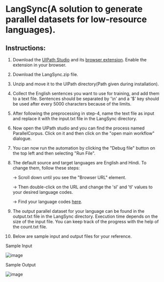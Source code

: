 # LangSync(A solution to generate parallel datasets for low-resource languages).
## Instructions:
1) Download the [UIPath Studio](https://www.uipath.com/product/studio) and its [browser extension](https://docs.uipath.com/studio/standalone/2023.4/user-guide/extension-for-chrome). Enable the extension in your browser.
2) Download the LangSync.zip file.
3) Unzip and move it to the UIPath directory(Path given during installation).
4) Collect the English sentences you want to use for training, and add them to a text file.
   Sentences should be separated by '\n' and a '$' key should be used after every 5000
   characters because of the limits.
5) After following the preprocessing in step-4, name the text file as input and replace it with
   the input.txt file in the LangSync directory.
6) Now open the UIPath studio and you can find the process named ParallelCorpus. Click on it
   and then click on the "open main workflow" dialogue.
7) You can now run the automation by clicking the "Debug file" button on the top left and then
   selecting "Run File".
8) The default source and target languages are English and Hindi. To change them, follow these
   steps:
   
   -> Scroll down until you see the "Browser URL" element.
   
   -> Then double-click on the URL and change the 'sl' and 'tl' values to your desired language codes.

   -> Find your language codes [here](https://cloud.google.com/translate/docs/languages).
10) The output parallel dataset for your language can be found in the output.txt file in the LangSync directory. Execution time depends on the size of the input file. You can keep track of the progress with the help of the count.txt file.
11) Below are sample input and output files for your reference.

Sample Input

![image](https://github.com/PrudhvirajuChekuri/NeuralMachineTranslator/assets/96725900/b3beece0-02a5-417d-98f3-fdec00ab44b8)


Sample Output

![image](https://github.com/PrudhvirajuChekuri/NeuralMachineTranslator/assets/96725900/cda52f75-d06b-4db8-a430-ef520e007380)
